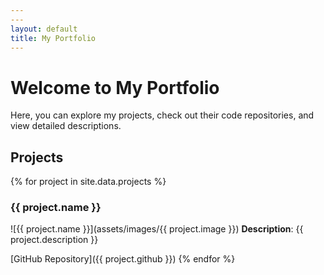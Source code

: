 ```yaml
---
---
layout: default
title: My Portfolio
---
```


# Welcome to My Portfolio

Here, you can explore my projects, check out their code repositories, and view detailed descriptions.

## Projects
{% for project in site.data.projects %}
### {{ project.name }}
![{{ project.name }}](assets/images/{{ project.image }})
**Description**: {{ project.description }}

[GitHub Repository]({{ project.github }})
{% endfor %}

